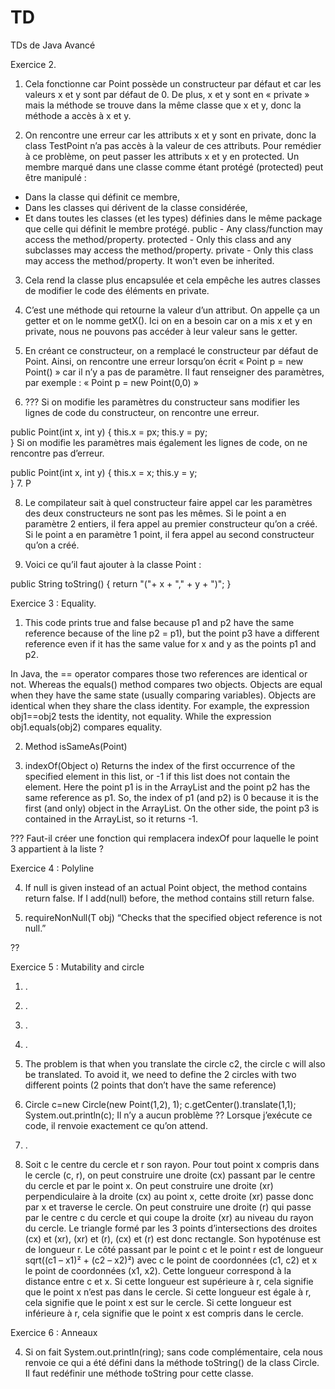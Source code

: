 # TD
TDs de Java Avancé

Exercice 2.
1.	Cela fonctionne car Point possède un constructeur par défaut et car les valeurs x et y sont par défaut de 0. De plus, x et y sont en « private » mais la méthode se trouve dans la même classe que x et y, donc la méthode a accès à x et y.

2.	On rencontre une erreur car les attributs x et y sont en private, donc la class TestPoint n’a pas accès à la valeur de ces attributs. Pour remédier à ce problème, on peut passer les attributs x et y en protected. 
Un membre marqué dans une classe comme étant protégé (protected) peut être manipulé :
-	Dans la classe qui définit ce membre,
-	Dans les classes qui dérivent de la classe considérée,
-	Et dans toutes les classes (et les types) définies dans le même package que celle qui définit le membre protégé.
public - Any class/function may access the method/property.
protected - Only this class and any subclasses may access the method/property.
private - Only this class may access the method/property. It won't even be inherited.
3.	Cela rend la classe plus encapsulée et cela empêche les autres classes de modifier le code des éléments en private.

4.	C’est une méthode qui retourne la valeur d’un attribut. On appelle ça un getter et on le nomme getX(). 
Ici on en a besoin car on a mis x et y en private, nous ne pouvons pas accéder à leur valeur sans le getter. 

5.	En créant ce constructeur, on a remplacé le constructeur par défaut de Point. Ainsi, on rencontre une erreur lorsqu’on écrit « Point p = new Point() » car il n’y a pas de paramètre. Il faut renseigner des paramètres, par exemple : « Point p = new Point(0,0) »

6.	 ??? Si on modifie les paramètres du constructeur sans modifier les lignes de code du constructeur, on rencontre une erreur. 

public Point(int x, int y) {
		this.x = px;
		this.y = py;		
	}
Si on modifie les paramètres mais également les lignes de code, on ne rencontre pas d’erreur. 

public Point(int x, int y) {
		this.x = x;
		this.y = y;		
	}
7.	P

8.	Le compilateur sait à quel constructeur faire appel car les paramètres des deux constructeurs ne sont pas les mêmes. Si le point a en paramètre 2 entiers, il fera appel au premier constructeur qu’on a créé. Si le point a en paramètre 1 point, il fera appel au second constructeur qu’on a créé.

9.	Voici ce qu’il faut ajouter à la classe Point :

public String toString() {
		return "("+ x + "," + y + ")";
	}


Exercice 3 : Equality.
1.	This code prints true and false because p1 and p2 have the same reference because of the line p2 = p1), but the point p3 have a different reference even if it has the same value for x and y as the points p1 and p2.

In Java, the == operator compares those two references are identical or not. Whereas the equals() method compares two objects.
Objects are equal when they have the same state (usually comparing variables). Objects are identical when they share the class identity.
For example, the expression obj1==obj2 tests the identity, not equality. While the expression obj1.equals(obj2) compares equality.

2.	Method isSameAs(Point)

3.	indexOf(Object o)
Returns the index of the first occurrence of the specified element in this list, or -1 if this list does not contain the element.
Here the point p1 is in the ArrayList and the point p2 has the same reference as p1. So, the index of p1 (and p2) is 0 because it is the first (and only) object in the ArrayList. On the other side, the point p3 is contained in the ArrayList, so it returns -1. 

??? Faut-il créer une fonction qui remplacera indexOf pour laquelle le point 3 appartient à la liste ?



Exercice 4 : Polyline

4.	If null is given instead of an actual Point object, the method contains return false. If I add(null) before, the method contains still return false. 

5.	requireNonNull(T obj)
“Checks that the specified object reference is not null.”

??



Exercice 5 : Mutability and circle
1.	.
2.	.
3.	.
4.	.

5.	The problem is that when you translate the circle c2, the circle c will also be translated. To avoid it, we need to define the 2 circles with two different points (2 points that don’t have the same reference)

6.	Circle c=new Circle(new Point(1,2), 1);
c.getCenter().translate(1,1);
System.out.println(c); 
Il n’y a aucun problème ?? Lorsque j’exécute ce code, il renvoie exactement ce qu’on attend. 

7.	.
8.	Soit c le centre du cercle et r son rayon. Pour tout point x compris dans le cercle (c, r), on peut construire une droite (cx) passant par le centre du cercle et par le point x. On peut construire une droite (xr) perpendiculaire à la droite (cx) au point x, cette droite (xr) passe donc par x et traverse le cercle. On peut construire une droite (r) qui passe par le centre c du cercle et qui coupe la droite (xr) au niveau du rayon du cercle. 
Le triangle formé par les 3 points d’intersections des droites (cx) et (xr), (xr) et (r), (cx) et (r) est donc rectangle. 
Son hypoténuse est de longueur r. 
Le côté passant par le point c et le point r est de longueur sqrt((c1 – x1)² + (c2 – x2)²) avec c le point de coordonnées (c1, c2) et x le point de coordonnées (x1, x2). Cette longueur correspond à la distance entre c et x.
Si cette longueur est supérieure à r, cela signifie que le point x n’est pas dans le cercle.
Si cette longueur est égale à r, cela signifie que le point x est sur le cercle.
Si cette longueur est inférieure à r, cela signifie que le point x est compris dans le cercle.

Exercice 6 : Anneaux

4.	Si on fait System.out.println(ring); sans code complémentaire, cela nous renvoie ce qui a été défini dans la méthode toString() de la class Circle. Il faut redéfinir une méthode toString pour cette classe. 



